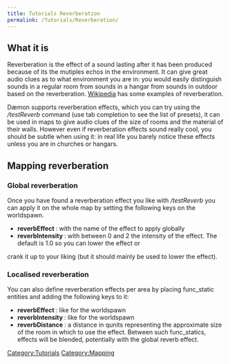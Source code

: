```yaml
---
title: Tutorials Reverberation
permalink: /Tutorials/Reverberation/
---
```


## What it is

Reverberation is the effect of a sound lasting after it has been
produced because of its the mutiples echos in the environment. It can
give great audio clues as to what environment you are in: you would
easily distinguish sounds in a regular room from sounds in a hangar from
sounds in outdoor based on the reverberation.
[Wikipedia](http://en.wikipedia.org/wiki/Reverberation) has some
examples of reverberation.

Dæmon supports reverberation effects, which you can try using the
*/testReverb* command (use tab completion to see the list of presets),
it can be used in maps to give audio clues of the size of rooms and the
material of their walls. However even if reverberation effects sound
really cool, you should be subtle when using it: in real life you barely
notice these effects unless you are in churches or hangars.

## Mapping reverberation

### Global reverberation

Once you have found a reverberation effect you like with */testReverb*
you can apply it on the whole map by setting the following keys on the
worldspawn.

- **reverbEffect <presetname>**: with <presetname> the name of the
  effect to apply globally
- **reverbIntensity <number>**: with <number> between 0 and 2 the
  intensity of the effect. The default is 1.0 so you can lower the
  effect or

crank it up to your liking (but it should mainly be used to lower the
effect).

### Localised reverberation

You can also define reverberation effects per area by placing
func_static entities and adding the following keys to it:

- **reverbEffect <presetname>**: like for the worldspawn
- **reverbIntensity <number>**: like for the worldspawn
- **reverbDistance <distance>**: a distance in qunits representing the
  approximate size of the room in which to use the effect. Between such
  func_statics, effects will be blended, potentially with the global
  reverb effect.

[Category:Tutorials](Category:Tutorials "wikilink")
[Category:Mapping](Category:Mapping "wikilink")